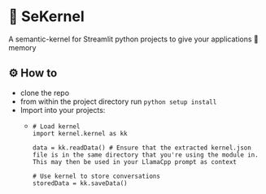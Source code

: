 # 📝 SeKernel
A semantic-kernel for Streamlit python projects to give your applications 🧠 memory

## ⚙️ How to
- clone the repo
- from within the project directory run `python setup install`
- Import into your projects:
  - ```
    # Load kernel
    import kernel.kernel as kk

    data = kk.readData() # Ensure that the extracted kernel.json file is in the same directory that you're using the module in. This may then be used in your LlamaCpp prompt as context

    # Use kernel to store conversations
    storedData = kk.saveData()
    ```
